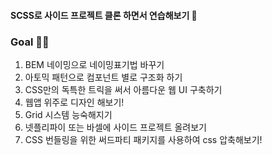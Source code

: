 #### SCSS로 사이드 프로젝트 클론 하면서 연습해보기 💪

### Goal 💁‍♂️

1. BEM 네이밍으로 네이밍표기법 바꾸기
2. 아토믹 패턴으로 컴포넌트 별로 구조화 하기
3. CSS만의 독특한 트릭을 써서 아름다운 웹 UI 구축하기
4. 웹앱 위주로 디자인 해보기!
5. Grid 시스템 능숙해지기
6. 넷플리파이 또는 바셀에 사이드 프로젝트 올려보기
7. CSS 번들링을 위한 써드파티 패키지를 사용하여 css 압축해보기!
